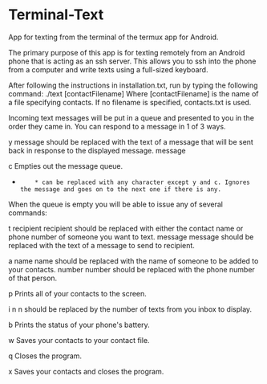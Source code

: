 # Terminal-Text
App for texting from the terminal of the termux app for Android.

The primary purpose of this app is for texting remotely from an Android phone that is acting as an ssh server.
This allows you to ssh into the phone from a computer and write texts using a full-sized keyboard.

After following the instructions in installation.txt, run by typing the following command:
  ./text [contactFilename]
Where [contactFilename] is the name of a file specifying contacts. If no filename is specified, contacts.txt is used.


Incoming text messages will be put in a queue and presented to you in the order they came in.
You can respond to a message in 1 of 3 ways.

  y         message should be replaced with the text of a message that will be sent back in response to the displayed message.
  message 
  
  c         Empties out the message queue.
  
  *         * can be replaced with any character except y and c. Ignores the message and goes on to the next one if there is any.


When the queue is empty you will be able to issue any of several commands:

  t recipient   recipient should be replaced with either the contact name or phone number of someone you want to text.
  message       message should be replaced with the text of a message to send to recipient.
  
  a name        name should be replaced with the name of someone to be added to your contacts. 
  number        number should be replaced with the phone number of that person.
  
  p             Prints all of your contacts to the screen.
  
  i n           n should be replaced by the number of texts from you inbox to display.
  
  b             Prints the status of your phone's battery.
  
  w             Saves your contacts to your contact file.

  q             Closes the program.
  
  x             Saves your contacts and closes the program.
  
